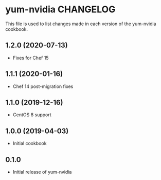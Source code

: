 yum-nvidia CHANGELOG
====================
This file is used to list changes made in each version of the
yum-nvidia cookbook.

1.2.0 (2020-07-13)
------------------
- Fixes for Chef 15

1.1.1 (2020-01-16)
------------------
- Chef 14 post-migration fixes

1.1.0 (2019-12-16)
------------------
- CentOS 8 support

1.0.0 (2019-04-03)
------------------
- Initial cookbook

0.1.0
-----
- Initial release of yum-nvidia

